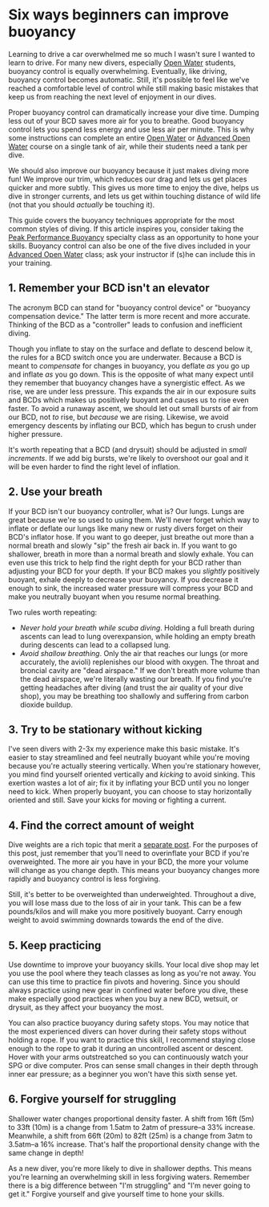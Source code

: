# Six ways beginners can improve buoyancy

Learning to drive a car overwhelmed me so much I wasn't sure I wanted to
learn to drive. For many new divers, especially [Open Water](1) students,
buoyancy control is equally overwhelming. Eventually, like driving, buoyancy
control becomes automatic. Still, it's possible to feel like we've
reached a comfortable level of control while still making basic mistakes
that keep us from reaching the next level of enjoyment in our dives.

Proper buoyancy control can dramatically increase your dive time. Dumping less
out of your BCD saves more air for you to breathe. Good buoyancy control lets
you spend less energy and use less air per minute. This is why some 
instructions can complete an entire [Open Water](1) or [Advanced Open Water](2)
course on a single tank of air, while their students need a tank per dive.

We should also improve our buoyancy because it just makes diving more fun!
We improve our trim, which reduces our drag and lets us get places quicker
and more subtly. This gives us more time to enjoy the dive, helps us dive in
stronger currents, and lets us get within touching distance of wild life (not
that you should _actually_ be touching it).

This guide covers the buoyancy techniques appropriate for the most common
styles of diving. If this article inspires you, consider taking the
[Peak Performance Buoyancy](3) specialty class as an opportunity to hone
your skills. Buoyancy control can also be one of the five dives included
in your [Advanced Open Water](2) class; ask your instructor if (s)he can
include this in your training.

## 1. Remember your BCD isn't an elevator

The acronym BCD can stand for "buoyancy control device" or "buoyancy
compensation device." The latter term is more recent and more accurate.
Thinking of the BCD as a "controller" leads to confusion and inefficient
diving.

Though you inflate to stay on the surface and deflate to descend below it,
the rules for a BCD switch once you are underwater. Because a BCD is meant
to _compensate_ for changes in buoyancy, you deflate _as_ you go up and
inflate _as_ you go down. This is the opposite of what many expect until
they remember that buoyancy changes have a synergistic effect. As we rise,
we are under less pressure. This expands the air in our exposure suits and BCDs
which makes us positively buoyant and causes us to rise even faster. To 
avoid a runaway ascent, we should let out small bursts of air from our BCD, not
_to_ rise, but _because_ we are rising. Likewise, we avoid emergency descents
by inflating our BCD, which has begun to crush under higher pressure.

It's worth repeating that a BCD (and drysuit) should be adjusted in _small
increments_. If we add big bursts, we're likely to overshoot our goal and
it will be even harder to find the right level of inflation.

## 2. Use your breath

If your BCD isn't our buoyancy controller, what is? Our lungs. Lungs are
great because we're so used to using them. We'll never forget which way to
inflate or deflate our lungs like many new or rusty divers forget on their
BCD's inflator hose. If you want to go deeper, just breathe out more than a
normal breath and slowly "sip" the fresh air back in. If you want to go
shallower, breath in more than a normal breath and slowly exhale. You can even
use this trick to help find the right depth for your BCD rather than adjusting
your BCD for your depth. If your BCD makes you _slightly_ positively buoyant,
exhale deeply to decrease your buoyancy. If you decrease it enough to sink, the
increased water pressure will compress your BCD and make you neutrally buoyant
when you resume normal breathing.

Two rules worth repeating:

- _Never hold your breath while scuba diving_. Holding a full breath during
ascents can lead to lung overexpansion, while holding an empty breath during
descents can lead to a collapsed lung.
- _Avoid shallow breathing_. Only the air that reaches our lungs (or
more accurately, the avioli) replenishes our blood with oxygen. The throat and
broncial cavity are "dead airspace." If we don't breath more volume than the
dead airspace, we're literally wasting our breath. If you find you're getting
headaches after diving (and trust the air quality of your dive shop), you may
be breathing too shallowly and suffering from carbon dioxide buildup.

## 3. Try to be stationary without kicking
I've seen divers with 2-3x my experience make this basic mistake. It's easier
to stay streamlined and feel neutrally buoyant while you're moving because
you're actually steering vertically. When you're stationary however, you
mind find yourself oriented vertically and _kicking_ to avoid sinking.
This exertion wastes a lot of air; fix it by inflating your BCD until you
no longer need to kick. When properly buoyant, you can choose to stay
horizontally oriented and still. Save your kicks for moving or fighting a
current.

## 4. Find the correct amount of weight
Dive weights are a rich topic that merit a [separate post](weights). For
the purposes of this post, just remember that you'll need to overinflate
your BCD if you're overweighted. The more air you have in your BCD, the
more your volume will change as you change depth. This means your buoyancy
changes more rapidly and buoyancy control is less forgiving.

Still, it's better to be overweighted than underweighted. Throughout a
dive, you will lose mass due to the loss of air in your tank. This can
be a few pounds/kilos and will make you more positively buoyant. Carry
enough weight to avoid swimming downards towards the end of the dive.

## 5. Keep practicing
Use downtime to improve your buoyancy skills. Your
local dive shop may let you use the pool where they teach classes as
long as you're not away. You can use this time to practice fin
pivots and hovering. Since you should always practice using new gear in
confined water before you dive, these make especially good practices
when you buy  a new BCD, wetsuit, or drysuit, as they affect your buoyancy
the most.

You can also practice buoyancy during safety stops. You may notice that
the most experienced divers can hover during their safety stops without
holding a rope. If you want to practice this skill, I recommend staying
close enough to the rope to grab it during an uncontrolled ascent or
descent. Hover with your arms outstreatched so you can continuously watch
your SPG or dive computer. Pros can sense small changes in their depth
through inner ear pressure; as a beginner you won't have this sixth sense yet.

## 6. Forgive yourself for struggling
Shallower water changes proportional density faster. A shift from 16ft (5m)
to 33ft (10m) is a change from 1.5atm to 2atm of pressure–a 33% increase.
Meanwhile, a shift from 66ft (20m) to 82ft (25m) is a change from 3atm to
3.5atm–a 16% increase. That's half the proportional density change with
the same change in depth!

As a new diver, you're more likely to dive in shallower depths. This means
you're learning an overwhelming skill in less forgiving waters. Remember there
is a big difference between "I'm struggling" and "I'm never going to get it."
Forgive yourself and give yourself time to hone your skills.

[1]:(https://www.padi.com/courses/open-water-diver)
[2]:(https://www.padi.com/courses/advanced-open-water)
[3]:(https://www.padi.com/courses/peak-performance-buoyancy)
[4]:(https://amzn.to/2Zp1ieH)
[5]:(https://amzn.to/2HmSwn4)
[6]:(https://amzn.to/31XZg2F)
[7]:(https://amzn.to/2KPAhsE)
[8]:(https://amzn.to/2Z9Uzpy)